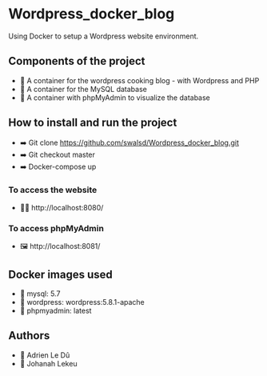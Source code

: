 # Wordpress_docker_blog
Using Docker to setup a Wordpress website environment.

## Components of the project 
- 🔴 A container for the wordpress cooking blog - with Wordpress and PHP
- 🔴 A container for the MySQL database
- 🔴 A container with phpMyAdmin to visualize the database  

## How to install and run the project
- ➡️ Git clone https://github.com/swalsd/Wordpress_docker_blog.git
- ➡️ Git checkout master
- ➡️ Docker-compose up
### To access the website
- 🧑‍🍳 http://localhost:8080/
### To access phpMyAdmin
- 🖼️ http://localhost:8081/

## Docker images used
- 📄 mysql: 5.7
- 📄 wordpress: wordpress:5.8.1-apache
- 📄 phpmyadmin: latest

## Authors
- 👨 Adrien Le Dû
- 👩 Johanah Lekeu
